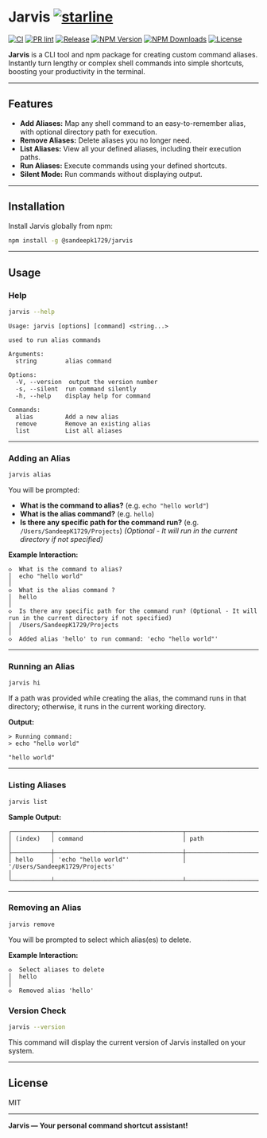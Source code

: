 # Jarvis [![starline](https://starlines.qoo.monster/assets/SandeepK1729/jarvis)](https://github.com/qoomon/starline)

[![CI](https://github.com/SandeepK1729/jarvis/actions/workflows/ci.yml/badge.svg)](https://github.com/SandeepK1729/jarvis/actions/workflows/ci.yml)
[![PR lint](https://github.com/SandeepK1729/jarvis/actions/workflows/pr-lint.yml/badge.svg)](https://github.com/SandeepK1729/jarvis/actions/workflows/pr-lint.yml)
[![Release](https://github.com/SandeepK1729/jarvis/actions/workflows/release.yml/badge.svg)](https://github.com/SandeepK1729/jarvis/actions/workflows/release.yml)
[![NPM Version](https://img.shields.io/npm/v/@sandeepk1729/jarvis.svg)](https://www.npmjs.com/package/@sandeepk1729/jarvis)
[![NPM Downloads](https://img.shields.io/npm/dt/@sandeepk1729/jarvis.svg)](https://www.npmjs.com/package/@sandeepk1729/jarvis)
[![License](https://img.shields.io/npm/l/@sandeepk1729/jarvis.svg)](https://opensource.org/licenses/MIT)

**Jarvis** is a CLI tool and npm package for creating custom command aliases. Instantly turn lengthy or complex shell commands into simple shortcuts, boosting your productivity in the terminal.

---

## Features

- **Add Aliases:** Map any shell command to an easy-to-remember alias, with optional directory path for execution.
- **Remove Aliases:** Delete aliases you no longer need.
- **List Aliases:** View all your defined aliases, including their execution paths.
- **Run Aliases:** Execute commands using your defined shortcuts.
- **Silent Mode:** Run commands without displaying output.

---

## Installation

Install Jarvis globally from npm:

```bash
npm install -g @sandeepk1729/jarvis
```

---

## Usage

### Help

```bash
jarvis --help
```

```
Usage: jarvis [options] [command] <string...>

used to run alias commands

Arguments:
  string        alias command

Options:
  -V, --version  output the version number
  -s, --silent  run command silently
  -h, --help    display help for command

Commands:
  alias         Add a new alias
  remove        Remove an existing alias
  list          List all aliases
```

---

### Adding an Alias

```bash
jarvis alias
```

You will be prompted:
- **What is the command to alias?** (e.g. `echo "hello world"`)
- **What is the alias command?** (e.g. `hello`)
- **Is there any specific path for the command run?** (e.g. `/Users/SandeepK1729/Projects`)
  *(Optional - It will run in the current directory if not specified)*

**Example Interaction:**
```
◇  What is the command to alias?
│  echo "hello world"
│
◇  What is the alias command ?
│  hello
│
◇  Is there any specific path for the command run? (Optional - It will run in the current directory if not specified)
│  /Users/SandeepK1729/Projects
│
◇  Added alias 'hello' to run command: 'echo "hello world"'
```

---

### Running an Alias

```bash
jarvis hi
```

If a path was provided while creating the alias, the command runs in that directory; otherwise, it runs in the current working directory.

**Output:**
```
> Running command:
> echo "hello world"

"hello world"
```

---

### Listing Aliases

```bash
jarvis list
```

**Sample Output:**
```
┌───────────┬────────────────────────────────────┬────────────────────────────────────────────────────────────────────────┐
│ (index)   │ command                            │ path                                                                   │
├───────────┼────────────────────────────────────┼────────────────────────────────────────────────────────────────────────┤
│ hello     │ 'echo "hello world"'               │ '/Users/SandeepK1729/Projects'                                         │
└───────────┴────────────────────────────────────┴────────────────────────────────────────────────────────────────────────┘
```

---

### Removing an Alias

```bash
jarvis remove
```

You will be prompted to select which alias(es) to delete.

**Example Interaction:**
```
◇  Select aliases to delete
│  hello
│
◇  Removed alias 'hello'
```

### Version Check

```bash
jarvis --version
```

This command will display the current version of Jarvis installed on your system.

---

## License

MIT

---

**Jarvis — Your personal command shortcut assistant!**